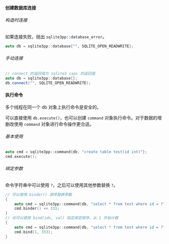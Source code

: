 #### 创建数据库连接

###### 构造时连接

如果连接失败，抛出 `sqlite3pp::database_error`。

```cpp
auto db = sqlite3pp::database{"", SQLITE_OPEN_READWRITE};
```

###### 手动连接

```cpp
// connect 的返回值为 sqlite3 capi 的返回值
auto db = sqlite3pp::database{};
db.connect("", SQLITE_OPEN_READWRITE);
```

#### 执行命令

多个线程在同一个 db 对象上执行命令是安全的。

可以直接使用 `db.execute()`，也可以创建 `command` 对象执行命令。对于数据的增删改使用 `command` 对象进行命令操作更合适。

###### 基本使用

```cpp
auto cmd = sqlite3pp::command{db, "create table test(id int)"};
cmd.execute();
```

###### 绑定参数

命令字符串中可以使用 `?`，之后可以使用其他参数替换 `?`。

```cpp
// 可以使用 binder() 顺序替换参数
{
	auto cmd = sqlite3pp::command{db, "select * from test where id = ?"};
	cmd.binder() << 333;  
}
// 也可以使用 bind(idx, val) 指定绑定顺序，从 1 开始计数
{
    auto cmd = sqlite3pp::command{db, "select * from test where id = ?"};
    cmd.bind(1, 333);
}
```

